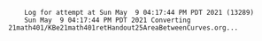         Log for attempt at Sun May  9 04:17:44 PM PDT 2021 (13289)
        Sun May  9 04:17:44 PM PDT 2021 Converting 21math401/KBe21math401retHandout25AreaBetweenCurves.org...
